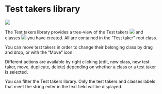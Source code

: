 Test takers library
===================

![](testtakers-library.png)

The Test takers library provides a tree-view of the Test takers ![](Testtaker_icon_library.png) and classes ![](class_icon_library.png) you have created. All are contained in the “Test taker” root class.

You can move test takers in order to change their belonging class by drag and drop, or with the “Move” icon.

Different actions are available by right clicking (edit, new class, new test taker, move, duplicate, delete) depending on whether a class or a test taker is selected.

You can filter the Test takers library. Only the test takers and classes labels that meet the string enter in the text field will be displayed.

